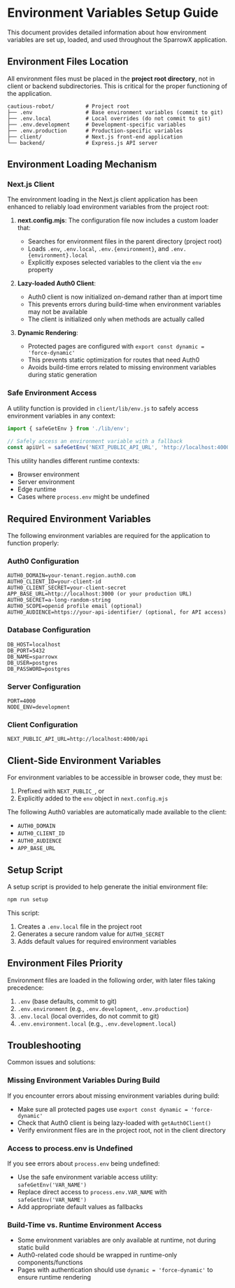 # Environment Variables Setup Guide

This document provides detailed information about how environment variables are set up, loaded, and used throughout the SparrowX application.

## Environment Files Location

All environment files must be placed in the **project root directory**, not in client or backend subdirectories. This is critical for the proper functioning of the application.

```
cautious-robot/          # Project root
├── .env                 # Base environment variables (commit to git)
├── .env.local           # Local overrides (do not commit to git)
├── .env.development     # Development-specific variables
├── .env.production      # Production-specific variables
├── client/              # Next.js front-end application
└── backend/             # Express.js API server
```

## Environment Loading Mechanism

### Next.js Client

The environment loading in the Next.js client application has been enhanced to reliably load environment variables from the project root:

1. **next.config.mjs**: The configuration file now includes a custom loader that:
   - Searches for environment files in the parent directory (project root)
   - Loads `.env`, `.env.local`, `.env.{environment}`, and `.env.{environment}.local`
   - Explicitly exposes selected variables to the client via the `env` property

2. **Lazy-loaded Auth0 Client**: 
   - Auth0 client is now initialized on-demand rather than at import time
   - This prevents errors during build-time when environment variables may not be available
   - The client is initialized only when methods are actually called

3. **Dynamic Rendering**: 
   - Protected pages are configured with `export const dynamic = 'force-dynamic'`
   - This prevents static optimization for routes that need Auth0
   - Avoids build-time errors related to missing environment variables during static generation

### Safe Environment Access

A utility function is provided in `client/lib/env.js` to safely access environment variables in any context:

```javascript
import { safeGetEnv } from './lib/env';

// Safely access an environment variable with a fallback
const apiUrl = safeGetEnv('NEXT_PUBLIC_API_URL', 'http://localhost:4000/api');
```

This utility handles different runtime contexts:
- Browser environment
- Server environment
- Edge runtime
- Cases where `process.env` might be undefined

## Required Environment Variables

The following environment variables are required for the application to function properly:

### Auth0 Configuration
```
AUTH0_DOMAIN=your-tenant.region.auth0.com
AUTH0_CLIENT_ID=your-client-id
AUTH0_CLIENT_SECRET=your-client-secret
APP_BASE_URL=http://localhost:3000 (or your production URL)
AUTH0_SECRET=a-long-random-string
AUTH0_SCOPE=openid profile email (optional)
AUTH0_AUDIENCE=https://your-api-identifier/ (optional, for API access)
```

### Database Configuration
```
DB_HOST=localhost
DB_PORT=5432
DB_NAME=sparrowx
DB_USER=postgres
DB_PASSWORD=postgres
```

### Server Configuration
```
PORT=4000
NODE_ENV=development
```

### Client Configuration
```
NEXT_PUBLIC_API_URL=http://localhost:4000/api
```

## Client-Side Environment Variables

For environment variables to be accessible in browser code, they must be:

1. Prefixed with `NEXT_PUBLIC_`, or
2. Explicitly added to the `env` object in `next.config.mjs`

The following Auth0 variables are automatically made available to the client:
- `AUTH0_DOMAIN`
- `AUTH0_CLIENT_ID`
- `AUTH0_AUDIENCE`
- `APP_BASE_URL`

## Setup Script

A setup script is provided to help generate the initial environment file:

```bash
npm run setup
```

This script:
1. Creates a `.env.local` file in the project root
2. Generates a secure random value for `AUTH0_SECRET`
3. Adds default values for required environment variables

## Environment Files Priority

Environment files are loaded in the following order, with later files taking precedence:

1. `.env` (base defaults, commit to git)
2. `.env.environment` (e.g., `.env.development`, `.env.production`)
3. `.env.local` (local overrides, do not commit to git)
4. `.env.environment.local` (e.g., `.env.development.local`)

## Troubleshooting

Common issues and solutions:

### Missing Environment Variables During Build

If you encounter errors about missing environment variables during build:

- Make sure all protected pages use `export const dynamic = 'force-dynamic'`
- Check that Auth0 client is being lazy-loaded with `getAuth0Client()`
- Verify environment files are in the project root, not in the client directory

### Access to process.env is Undefined

If you see errors about `process.env` being undefined:

- Use the safe environment variable access utility: `safeGetEnv('VAR_NAME')`
- Replace direct access to `process.env.VAR_NAME` with `safeGetEnv('VAR_NAME')`
- Add appropriate default values as fallbacks

### Build-Time vs. Runtime Environment Access

- Some environment variables are only available at runtime, not during static build
- Auth0-related code should be wrapped in runtime-only components/functions
- Pages with authentication should use `dynamic = 'force-dynamic'` to ensure runtime rendering 